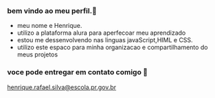 ### bem vindo ao meu perfil.🎱


- meu nome e Henrique.
- utilizo a plataforma alura para aperfecoar meu aprendizado
- estou me dessenvolvendo nas linguas javaScript,HIML e CSS.
- utilizo este espaco para minha organizacao e compartilhamento do meus projetos


### voce pode entregar em contato comigo 🎈

henrique.rafael.silva@escola.pr.gov.br


